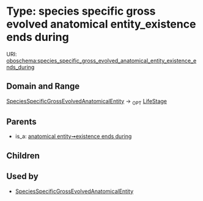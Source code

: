 
# Type: species specific gross evolved anatomical entity_existence ends during




URI: [oboschema:species_specific_gross_evolved_anatomical_entity_existence_ends_during](http://purl.obolibrary.org/oboschema/species_specific_gross_evolved_anatomical_entity_existence_ends_during)


## Domain and Range

[SpeciesSpecificGrossEvolvedAnatomicalEntity](SpeciesSpecificGrossEvolvedAnatomicalEntity.md) ->  <sub>OPT</sub> [LifeStage](LifeStage.md)

## Parents

 *  is_a: [anatomical entity➞existence ends during](anatomical_entity_existence_ends_during.md)

## Children


## Used by

 * [SpeciesSpecificGrossEvolvedAnatomicalEntity](SpeciesSpecificGrossEvolvedAnatomicalEntity.md)
